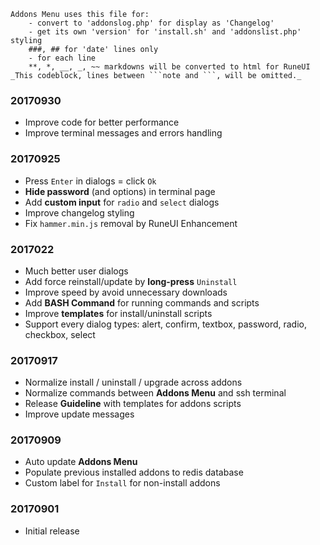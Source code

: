 ```note  
Addons Menu uses this file for:
    - convert to 'addonslog.php' for display as 'Changelog'
    - get its own 'version' for 'install.sh' and 'addonslist.php'
styling
	###, ## for 'date' lines only
	- for each line
	**, *, __, _, ~~ markdowns will be converted to html for RuneUI
_This codeblock, lines between ```note and ```, will be omitted._
```

### 20170930
- Improve code for better performance
- Improve terminal messages  and errors handling

### 20170925
- Press `Enter` in dialogs = click `Ok`
- **Hide password** (and options) in terminal page
- Add **custom input** for `radio` and `select` dialogs
- Improve changelog styling
- Fix `hammer.min.js` removal by RuneUI Enhancement

### 2017022
- Much better user dialogs
- Add force reinstall/update by **long-press** `Uninstall`
- Improve speed by avoid unnecessary downloads
- Add **BASH Command** for running commands and scripts
- Improve **templates** for install/uninstall scripts
- Support every dialog types: alert, confirm, textbox, password, radio, checkbox, select

### 20170917
- Normalize install / uninstall / upgrade across addons
- Normalize commands between **Addons Menu** and ssh terminal
- Release **Guideline** with templates for addons scripts
- Improve update messages

### 20170909
- Auto update **Addons Menu**
- Populate previous installed addons to redis database
- Custom label for `Install` for non-install addons

### 20170901
- Initial release
